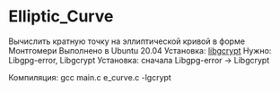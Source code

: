 # Elliptic_Curve 
Вычислить кратную точку на эллиптической кривой в форме Монтгомери
Выполнено в Ubuntu 20.04
Установка: [libgcrypt](https://gnupg.org/download/index.html) 
Нужно: Libgpg-error, Libgcrypt
Установка: сначала Libgpg-error -> Libgcrypt


Компиляция: gcc  main.c e_curve.c  -lgcrypt 


